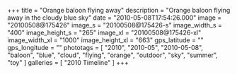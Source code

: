 +++
title = "Orange baloon flying away"
description = "Orange baloon flying away in the cloudy blue sky"
date = "2010-05-08T17:54:26.000"
image = "20100508@175426"
image_s = "20100508@175426-s"
image_width_s = "400"
image_height_s = "265"
image_xl = "20100508@175426-xl"
image_width_xl = "1000"
image_height_xl = "663"
gps_latitude = ""
gps_longitude = ""
phototags = [ "2010", "2010-05", "2010-05-08", "baloon", "blue", "cloud", "flying", "orange", "outdoor", "sky", "summer", "toy" ]
galleries = [ "2010 Timeline" ]
+++
